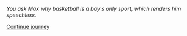 
*You ask Max why basketball is a boy's only sport, which renders him speechless.*

[Continue journey](/node/makeup)